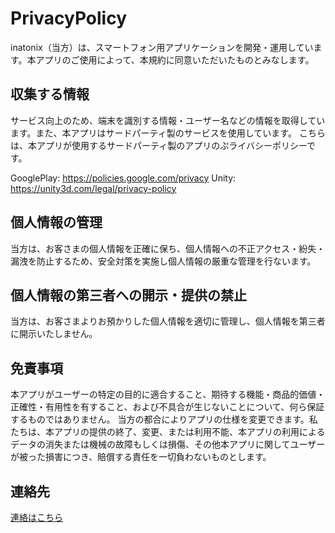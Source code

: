 # PrivacyPolicy
inatonix（当方）は、スマートフォン用アプリケーションを開発・運用しています。本アプリのご使用によって、本規約に同意いただいたものとみなします。

## 収集する情報
サービス向上のため、端末を識別する情報・ユーザー名などの情報を取得しています。また、本アプリはサードパーティ製のサービスを使用しています。
こちらは、本アプリが使用するサードパーティ製のアプリのぷライバシーポリシーです。

GooglePlay: https://policies.google.com/privacy
Unity: https://unity3d.com/legal/privacy-policy

## 個人情報の管理
当方は、お客さまの個人情報を正確に保ち、個人情報への不正アクセス・紛失・漏洩を防止するため、安全対策を実施し個人情報の厳重な管理を行ないます。

## 個人情報の第三者への開示・提供の禁止
当方は、お客さまよりお預かりした個人情報を適切に管理し、個人情報を第三者に開示いたしません。

## 免責事項
本アプリがユーザーの特定の目的に適合すること、期待する機能・商品的価値・正確性・有用性を有すること、および不具合が生じないことについて、何ら保証するものではありません。
当方の都合によりアプリの仕様を変更できます。私たちは、本アプリの提供の終了、変更、または利用不能、本アプリの利用によるデータの消失または機械の故障もしくは損傷、その他本アプリに関してユーザーが被った損害につき、賠償する責任を一切負わないものとします。

## 連絡先
[連絡はこちら](inatonix@gmail.com)
